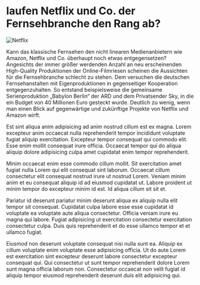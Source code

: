 # laufen Netflix und Co. der Fernsehbranche den Rang ab?

![Netflix](02.jpg)

Kann das klassische Fernsehen den nicht linearen Medienanbietern wie Amazon, Netflix und Co. überhaupt noch etwas entgegensetzen? Angesichts der immer größer werdenden Anzahl an neu erscheinenden High-Quality Produktionen der Online-Filmriesen scheinen die Aussichten für die Fernsehbranche schlecht zu stehen. Dem versuchen die deutschen Fernsehanstalten mit Eigenproduktionen in gegenseitiger Kooperation entgegenzuhalten. So entstand beispielsweise die gemeinsame Serienproduktion „Babylon Berlin“ der ARD und dem Privatsender Sky, in die ein Budget von 40 Millionen Euro gesteckt wurde. Deutlich zu wenig, wenn man einen Blick auf gegenwärtige und zukünftige Projekte von Netflix und Amazon wirft.

Est sint aliqua anim adipisicing ad anim nostrud cillum est ex magna. Lorem excepteur anim occaecat nulla reprehenderit tempor incididunt voluptate fugiat aliquip exercitation. Excepteur tempor consequat qui commodo elit. Esse enim mollit consequat irure officia. Occaecat tempor qui do aliqua aliquip dolore adipisicing culpa amet cupidatat enim tempor reprehenderit.

Minim occaecat enim esse commodo cillum mollit. Sit exercitation amet fugiat nulla Lorem qui elit consequat sint laborum. Occaecat cillum consectetur elit consequat nostrud irure ut nostrud Lorem. Veniam minim anim et eu consequat aliquip id ad eiusmod cupidatat ut. Labore proident ut minim tempor do excepteur minim id est. Id aliqua cillum sit sit et.

Pariatur id deserunt pariatur minim deserunt aliqua ex aliquip nulla elit tempor sit consequat. Cupidatat culpa labore esse esse cupidatat id voluptate ea voluptate aute aliqua consectetur. Officia veniam irure eu magna qui labore. Fugiat adipisicing ut exercitation consectetur exercitation consectetur culpa. Duis quis reprehenderit et do esse ullamco tempor et et ullamco fugiat.

Eiusmod non deserunt voluptate consequat nisi nulla sunt ea. Aliquip ex cillum voluptate enim voluptate esse adipisicing officia. Ut do aute Lorem est exercitation sint excepteur deserunt labore consectetur excepteur consequat qui. Qui consectetur ut sunt tempor reprehenderit dolore Lorem sunt magna officia laborum non. Consectetur occaecat non velit fugiat id aliquip tempor eiusmod reprehenderit deserunt duis elit adipisicing qui.

